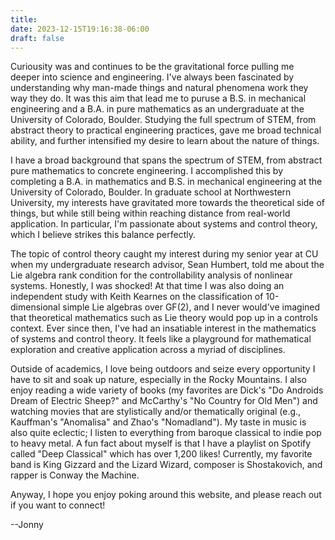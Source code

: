 ```yaml
---
title:
date: 2023-12-15T19:16:38-06:00
draft: false
---
```




Curiousity was and continues to be the gravitational force pulling me deeper into science and engineering. I've always been fascinated by understanding why man-made things and natural phenomena work they way they do. It was this aim that lead me to puruse a B.S. in mechanical engineering and a B.A. in pure mathematics as an undergraduate at the University of Colorado, Boulder. Studying the full spectrum of STEM, from abstract theory to practical engineering practices, gave me broad technical ability, and further intensified my desire to learn about the nature of things.

I have a broad background that spans the spectrum of STEM, from abstract pure mathematics to concrete engineering. I accomplished this by completing a B.A. in mathematics and B.S. in mechanical engineering at the University of Colorado, Boulder. In graduate school at Northwestern University, my interests have gravitated more towards the theoretical side of things, but while still being within reaching distance from real-world application. In particular, I'm passionate about systems and control theory, which I believe strikes this balance perfectly.

The topic of control theory caught my interest during my senior year at CU when my undergraduate research advisor, Sean Humbert, told me about the Lie algebra rank condition for the controllability analysis of nonlinear systems. Honestly, I was shocked! At that time I was also doing an independent study with Keith Kearnes on the classification of 10-dimensional simple Lie algebras over GF(2), and I never would've imagined that theoretical mathematics such as Lie theory would pop up in a controls context. Ever since then, I've had an insatiable interest in the mathematics of systems and control theory. It feels like a playground for mathematical exploration and creative application across a myriad of disciplines.



Outside of academics, I love being outdoors and seize every opportunity I have to sit and soak up nature, especially in the Rocky Mountains. I also enjoy reading a wide variety of books (my favorites are Dick's "Do Androids Dream of Electric Sheep?" and  McCarthy's "No Country for Old Men") and watching movies that are stylistically and/or thematically original (e.g., Kauffman's "Anomalisa" and Zhao's "Nomadland"). My taste in music is also quite eclectic; I listen to everything from baroque classical to indie pop to heavy metal. A fun fact about myself is that I have a playlist on Spotify called "Deep Classical" which has over 1,200 likes! Currently, my favorite band is King Gizzard and the Lizard Wizard, composer is Shostakovich, and rapper is Conway the Machine.

Anyway, I hope you enjoy poking around this website, and please reach out if you want to connect!

--Jonny

